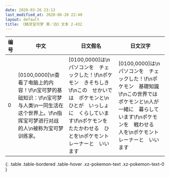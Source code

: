 ```yaml
---
date: 2020-03-26 23:13
last_modified_at: 2020-06-20 22:40
layout: default
title: 《精灵宝可梦 黑／白》文本 2-432
---
```

| 编号 | 中文 | 日文假名 | 日文汉字 |
| ---- | ---- | ---- | --- |
| 0 | [0100,0000]\n查看了电脑上的内容！\f\n宝可梦的基础知识：\f\n宝可梦与人类\n一同生活在这个世界上。\f\n指挥宝可梦进行对战的人\n被称为宝可梦训练家。 | [0100,0000]は\nパソコンを　チェックした！\f\nポケモン　きそちしき\f\nこの　せかいでは　ポケモンと\nひとが　いっしょに　くらしています\f\nポケモンを　たたかわせる　ひとを\nポケモントレーナーと　いいます | [0100,0000]は\nパソコンを　チェックした！\f\nポケモン　基礎知識\f\nこの世界では　ポケモンと\n人が　一緒に　暮らしています\f\nポケモンを　戦わせる　人を\nポケモントレーナーと　いいます |
{: .table .table-bordered .table-hover .xz-pokemon-text .xz-pokemon-text-0 }
